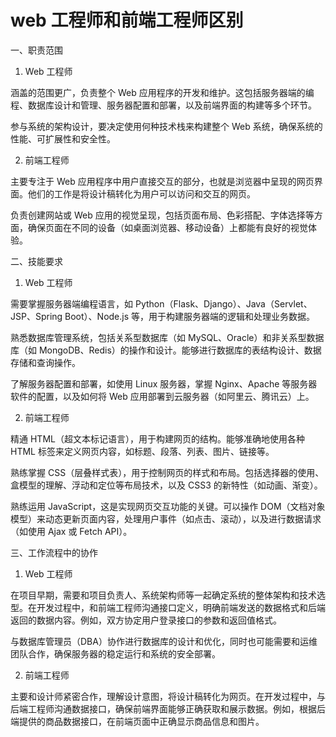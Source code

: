 # web 工程师和前端工程师区别

一、职责范围

1. Web 工程师

涵盖的范围更广，负责整个 Web 应用程序的开发和维护。这包括服务器端的编程、数据库设计和管理、服务器配置和部署，以及前端界面的构建等多个环节。

参与系统的架构设计，要决定使用何种技术栈来构建整个 Web 系统，确保系统的性能、可扩展性和安全性。

2. 前端工程师

主要专注于 Web 应用程序中用户直接交互的部分，也就是浏览器中呈现的网页界面。他们的工作是将设计稿转化为用户可以访问和交互的网页。

负责创建网站或 Web 应用的视觉呈现，包括页面布局、色彩搭配、字体选择等方面，确保页面在不同的设备（如桌面浏览器、移动设备）上都能有良好的视觉体验。

二、技能要求

1. Web 工程师

需要掌握服务器端编程语言，如 Python（Flask、Django）、Java（Servlet、JSP、Spring Boot）、Node.js 等，用于构建服务器端的逻辑和处理业务数据。

熟悉数据库管理系统，包括关系型数据库（如 MySQL、Oracle）和非关系型数据库（如 MongoDB、Redis）的操作和设计。能够进行数据库的表结构设计、数据存储和查询操作。

了解服务器配置和部署，如使用 Linux 服务器，掌握 Nginx、Apache 等服务器软件的配置，以及如何将 Web 应用部署到云服务器（如阿里云、腾讯云）上。

2. 前端工程师

精通 HTML（超文本标记语言），用于构建网页的结构。能够准确地使用各种 HTML 标签来定义网页内容，如标题、段落、列表、图片、链接等。

熟练掌握 CSS（层叠样式表），用于控制网页的样式和布局。包括选择器的使用、盒模型的理解、浮动和定位等布局技术，以及 CSS3 的新特性（如动画、渐变）。

熟练运用 JavaScript，这是实现网页交互功能的关键。可以操作 DOM（文档对象模型）来动态更新页面内容，处理用户事件（如点击、滚动），以及进行数据请求（如使用 Ajax 或 Fetch API）。

三、工作流程中的协作

1. Web 工程师

在项目早期，需要和项目负责人、系统架构师等一起确定系统的整体架构和技术选型。在开发过程中，和前端工程师沟通接口定义，明确前端发送的数据格式和后端返回的数据内容。例如，双方协定用户登录接口的参数和返回值格式。

与数据库管理员（DBA）协作进行数据库的设计和优化，同时也可能需要和运维团队合作，确保服务器的稳定运行和系统的安全部署。

2. 前端工程师

主要和设计师紧密合作，理解设计意图，将设计稿转化为网页。在开发过程中，与后端工程师沟通数据接口，确保前端界面能够正确获取和展示数据。例如，根据后端提供的商品数据接口，在前端页面中正确显示商品信息和图片。

